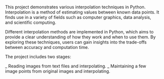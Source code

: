 This project demonstrates various interpolation techniques in Python. Interpolation is a method of estimating values between known data points.
It finds use in a variety of fields such as computer graphics, data analysis, and scientific computing.

Different interpolation methods are implemented in Python, which aims to provide a clear understanding of how they work and when to use them.
By exploring these techniques, users can gain insights into the trade-offs between accuracy and computation time.

The project includes two stages:

_ Reading images from text files and interpolating.
_ Maintaining a few image points from original images and interpolating.
